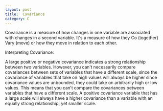 ```yaml
---
layout: post
title:  Covariance
category: C
---
```


Covariance is a measure of how changes in one variable are associated with changes in a second variable. It's a measure of how they Co (together) Vary (move) or how they move in relation to each other.

Interpreting Covariance:

A large positive or negative covariance indicates a strong relationship between two variables. However, you can't necessarily compare covariances between sets of variables that have a different scale, since the covariance of variables that take on high values will always be higher since covariance values are unbounded, they could take on arbitrarily high or low values. This means that you can't compare the covariances between variables that have a different scale. A positive covariance variable that has a large scale will always have a higher covariance than a variable with an equally strong relationship, yet smaller scale. 
